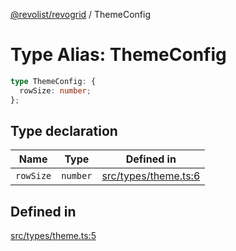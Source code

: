 [@revolist/revogrid](README.md) / ThemeConfig

# Type Alias: ThemeConfig

```ts
type ThemeConfig: {
  rowSize: number;
};
```

## Type declaration

| Name | Type | Defined in |
| ------ | ------ | ------ |
| `rowSize` | `number` | [src/types/theme.ts:6](https://github.com/revolist/revogrid/blob/bdb9e42430f63c1d6612c6ca28338cbed0c26a6c/src/types/theme.ts#L6) |

## Defined in

[src/types/theme.ts:5](https://github.com/revolist/revogrid/blob/bdb9e42430f63c1d6612c6ca28338cbed0c26a6c/src/types/theme.ts#L5)
